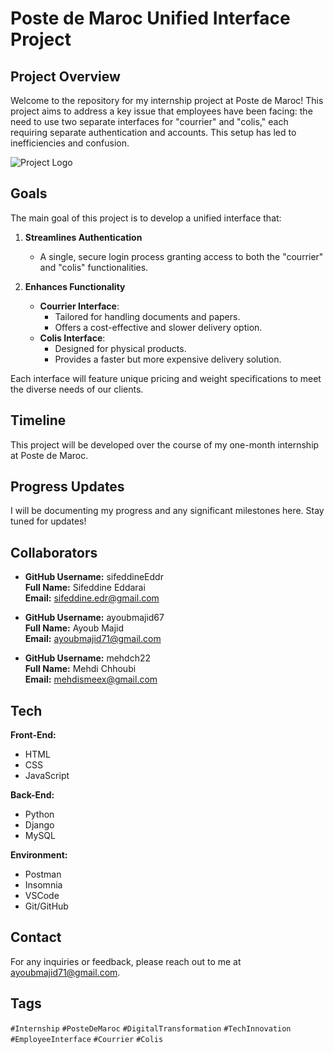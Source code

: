 
# Poste de Maroc Unified Interface Project

## Project Overview

Welcome to the repository for my internship project at Poste de Maroc! This project aims to address a key issue that employees have been facing: the need to use two separate interfaces for "courrier" and "colis," each requiring separate authentication and accounts. This setup has led to inefficiencies and confusion.

![Project Logo](.homePage.png)

## Goals

The main goal of this project is to develop a unified interface that:

1. **Streamlines Authentication**
   - A single, secure login process granting access to both the "courrier" and "colis" functionalities.

2. **Enhances Functionality**
   - **Courrier Interface**:
     - Tailored for handling documents and papers.
     - Offers a cost-effective and slower delivery option.
   - **Colis Interface**:
     - Designed for physical products.
     - Provides a faster but more expensive delivery solution.

Each interface will feature unique pricing and weight specifications to meet the diverse needs of our clients.

## Timeline

This project will be developed over the course of my one-month internship at Poste de Maroc.

## Progress Updates

I will be documenting my progress and any significant milestones here. Stay tuned for updates!

## Collaborators

- **GitHub Username:** sifeddineEddr  
  **Full Name:** Sifeddine Eddarai  
  **Email:** sifeddine.edr@gmail.com  

- **GitHub Username:** ayoubmajid67  
  **Full Name:** Ayoub Majid  
  **Email:** ayoubmajid71@gmail.com  

- **GitHub Username:** mehdch22  
  **Full Name:** Mehdi Chhoubi  
  **Email:** mehdismeex@gmail.com  

## Tech

**Front-End:**
- HTML
- CSS
- JavaScript

**Back-End:**
- Python
- Django
- MySQL

**Environment:**
- Postman
- Insomnia
- VSCode
- Git/GitHub

## Contact

For any inquiries or feedback, please reach out to me at ayoubmajid71@gmail.com.

## Tags

`#Internship` `#PosteDeMaroc` `#DigitalTransformation` `#TechInnovation` `#EmployeeInterface` `#Courrier` `#Colis`

